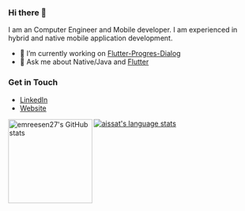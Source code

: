 ### Hi there 👋

I am an Computer Engineer and Mobile developer. I am experienced in hybrid and native mobile application development. 

- 🔭 I’m currently working on [Flutter-Progres-Dialog](https://github.com/emreesen27/Flutter-Progress-Dialog)
- 💬 Ask me about  Native/Java and [Flutter](https://flutter.dev) 

### Get in Touch
* [LinkedIn](https://www.linkedin.com/in/aydınemreesen96)
* [Website](https://www.aemreesen.com)

<a href="https://profile-summary-for-github.com/user/emreesen27">
  <img align="left" height="170px" src="https://github-readme-stats.vercel.app/api?username=emreesen27&show_icons=true&line_height=27&count_private=true&include_all_commits=true" alt="emreesen27's GitHub stats"/>
  <img src="https://github-readme-stats.vercel.app/api/top-langs/?username=emreesen27&hide_langs_below=5&layout=compact" alt="aissat's language stats"/>
</a>
